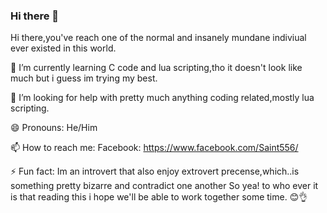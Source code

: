 ### Hi there 👋
 Hi there,you've reach one of the normal and insanely mundane indiviual ever existed in this world.
 
 🌱 I’m currently learning C code and lua scripting,tho it doesn't look like much but i guess im trying my best.
 
 🤔 I’m looking for help with pretty much anything coding related,mostly lua scripting.
 
 😄 Pronouns: He/Him
 
 📫 How to reach me: Facebook: https://www.facebook.com/Saint556/
 
 ⚡ Fun fact: Im an introvert that also enjoy extrovert precense,which..is something pretty bizarre and contradict one another
 So yea! to who ever it is that reading this i hope we'll be able to work together some time. 😊👌
 
<!--
**Saint556/Saint556** is a ✨ _special_ ✨ repository because its `README.md` (this file) appears on your GitHub profile.




- 🔭 I’m currently working on ...
- 🌱 I’m currently learning C code and lua scripting,tho it doesn't look like much but i guess im trying my best.
- 👯 I’m looking to collaborate on ...
- 🤔 I’m looking for help with ...
- 💬 Ask me about ...
- 📫 How to reach me: ...
- 😄 Pronouns: ...
- ⚡ Fun fact: ...
-->
